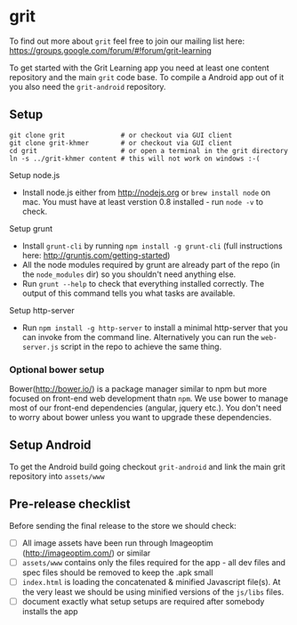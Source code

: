 # grit

To find out more about `grit` feel free to join our mailing list here: https://groups.google.com/forum/#!forum/grit-learning

To get started with the Grit Learning app you need at least one content repository and the main ``grit`` code base. To compile a Android app out of it you also need the ``grit-android`` repository.

## Setup

```
git clone grit              # or checkout via GUI client
git clone grit-khmer        # or checkout via GUI client
cd grit                     # or open a terminal in the grit directory
ln -s ../grit-khmer content # this will not work on windows :-(
```

Setup node.js

* Install node.js either from http://nodejs.org or `brew install node` on mac. You must have at least verstion 0.8 installed - run `node -v` to check.

Setup grunt

* Install `grunt-cli` by running `npm install -g grunt-cli` (full instructions here: http://gruntjs.com/getting-started) 
* All the node modules required by grunt are already part of the repo (in the `node_modules` dir) so you shouldn't need anything else.
* Run `grunt --help` to check that everything installed correctly. The output of this command tells you what tasks are available.

Setup http-server

* Run `npm install -g http-server` to install a minimal http-server that you can invoke from the command line. Alternatively you can run the `web-server.js` script in the repo to achieve the same thing.

### Optional bower setup
Bower(http://bower.io/) is a package manager similar to npm but more focused on front-end web development thatn `npm`. We use bower to manage most of our front-end dependencies (angular, jquery etc.). You don't need to worry about bower unless you want to upgrade these dependencies. 

## Setup Android

To get the Android build going checkout ``grit-android`` and link the
main grit repository into ``assets/www``


## Pre-release checklist

Before sending the final release to the store we should check:

- [ ] All image assets have been run through Imageoptim (http://imageoptim.com/) or similar
- [ ] `assets/www` contains only the files required for the app - all dev files and spec files should be removed to keep the .apk small
- [ ] `index.html` is loading the concatenated & minified Javascript file(s). At the very least we should be using minified versions of the `js/libs` files.
- [ ] document exactly what setup setups are required after somebody installs the app
